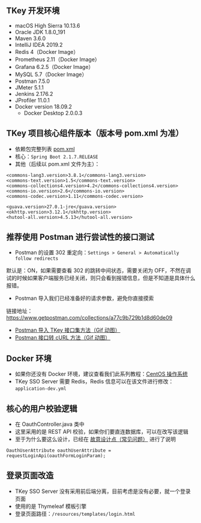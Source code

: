 
## TKey 开发环境

- macOS High Sierra 10.13.6 
- Oracle JDK 1.8.0_191
- Maven 3.6.0
- IntelliJ IDEA 2019.2
- Redis 4（Docker Image）
- Prometheus 2.11（Docker Image）
- Grafana 6.2.5（Docker Image）
- MySQL 5.7（Docker Image）
- Postman 7.5.0
- JMeter 5.1.1
- Jenkins 2.176.2
- JProfiler 11.0.1
- Docker version 18.09.2
    - Docker Desktop 2.0.0.3

## TKey 项目核心组件版本（版本号 pom.xml 为准）

- 依赖包完整列表 [pom.xml]()
- 核心：`Spring Boot 2.1.7.RELEASE`
- 其他（后续以 pom.xml 文件为主）：

```
<commons-lang3.version>3.8.1</commons-lang3.version>
<commons-text.version>1.5</commons-text.version>
<commons-collections4.version>4.2</commons-collections4.version>
<commons-io.version>2.6</commons-io.version>
<commons-codec.version>1.11</commons-codec.version>

<guava.version>27.0.1-jre</guava.version>
<okhttp.version>3.12.1</okhttp.version>
<hutool-all.version>4.5.13</hutool-all.version>
```



## 推荐使用 Postman 进行尝试性的接口测试


- Postman 的设置 302 重定向：`Settings > General > Automatically follow redirects`

默认是：ON，如果需要查看 302 的跳转中间状态，需要关闭为 OFF，不然在调试的时候如果客户端服务已经关闭，则只会看到报错信息，但是不知道是具体什么报错。

- Postman 导入我们已经准备好的请求参数，避免你直接摸索

链接地址：<https://www.getpostman.com/collections/a77c9b729b1d8d60de09>

- [Postman 导入 TKey 接口集方法（Gif 动图）](http://img.gitnavi.com/tkey/postman-import-link.gif)
- [Postman 接口转 cURL 方法（Gif 动图）](http://img.gitnavi.com/tkey/postman-to-curl.gif)

## Docker 环境

- 如果你还没有 Docker 环境，建议查看我们此系列教程：[CentOS 操作系统](https://github.com/cdk8s/cdk8s-team-style/tree/master/os/linux)
- TKey SSO Server 需要 Redis，Redis 信息可以在该文件进行修改：`application-dev.yml`

## 核心的用户校验逻辑

- 在 OauthController.java 类中
- 这里采用的是 REST API 校验，如果你们要直连数据库，可以在改写该逻辑
- 至于为什么要这么设计，已经在 [故意设计点（常见问题）]() 进行了说明

```
OauthUserAttribute oauthUserAttribute = requestLoginApi(oauthFormLoginParam);
```

## 登录页面改造

- TKey SSO Server 没有采用前后端分离，目前考虑是没有必要，就一个登录页面
- 使用的是 Thymeleaf 模板引擎
- 登录页面路径：`/resources/templates/login.html`














